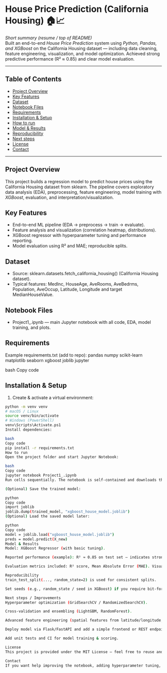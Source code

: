 # House Price Prediction (California Housing) 🏠📈

*Short summary (resume / top of README)*  
Built an end-to-end *House Price Prediction* system using *Python, Pandas, and XGBoost* on the California Housing dataset — including data cleaning, feature engineering, visualization, and model optimization. Achieved strong predictive performance (R² ≈ 0.85) and clear model evaluation.

---

## Table of Contents
- [Project Overview](#project-overview)  
- [Key Features](#key-features)  
- [Dataset](#dataset)  
- [Notebook Files](#notebook-files)  
- [Requirements](#requirements)  
- [Installation & Setup](#installation--setup)  
- [How to run](#how-to-run)  
- [Model & Results](#model--results)  
- [Reproducibility](#reproducibility)  
- [Next steps](#next-steps)  
- [License](#license)  
- [Contact](#contact)

---

## Project Overview
This project builds a regression model to predict house prices using the California Housing dataset from sklearn. The pipeline covers exploratory data analysis (EDA), preprocessing, feature engineering, model training with *XGBoost*, evaluation, and interpretation/visualization.

## Key Features
- End-to-end ML pipeline (EDA → preprocess → train → evaluate).  
- Feature analysis and visualization (correlation heatmap, distributions).  
- XGBoost regressor with hyperparameter tuning and performance reporting.  
- Model evaluation using R² and MAE; reproducible splits.

## Dataset
- Source: sklearn.datasets.fetch_california_housing() (California Housing dataset).  
- Typical features: MedInc, HouseAge, AveRooms, AveBedrms, Population, AveOccup, Latitude, Longitude and target MedianHouseValue.

## Notebook Files
- Project1_.ipynb — main Jupyter notebook with all code, EDA, model training, and plots.

## Requirements
Example requirements.txt (add to repo):
pandas
numpy
scikit-learn
matplotlib
seaborn
xgboost
joblib
jupyter

bash
Copy code

## Installation & Setup
1. Create & activate a virtual environment:
```bash
python -m venv venv
# macOS / Linux
source venv/bin/activate
# Windows (PowerShell)
venv\Scripts\Activate.ps1
Install dependencies:

bash
Copy code
pip install -r requirements.txt
How to run
Open the project folder and start Jupyter Notebook:

bash
Copy code
jupyter notebook Project1_.ipynb
Run cells sequentially. The notebook is self-contained and downloads the dataset automatically via sklearn on first run.

(Optional) Save the trained model:

python
Copy code
import joblib
joblib.dump(trained_model, "xgboost_house_model.joblib")
(Optional) Load the saved model later:

python
Copy code
model = joblib.load("xgboost_house_model.joblib")
preds = model.predict(X_new)
Model & Results
Model: XGBoost Regressor (with basic tuning).

Reported performance (example): R² ≈ 0.85 on test set — indicates strong predictive ability on the California housing data.

Evaluation metrics included: R² score, Mean Absolute Error (MAE). Visualized residuals and predicted vs actual plots are included in the notebook.

Reproducibility
train_test_split(..., random_state=2) is used for consistent splits.

Set seeds (e.g., random_state / seed in XGBoost) if you require bit-for-bit reproducibility.

Next steps / Improvements
Hyperparameter optimization (GridSearchCV / RandomizedSearchCV).

Cross-validation and ensembling (LightGBM, RandomForest).

Advanced feature engineering (spatial features from latitude/longitude, polynomial features).

Deploy model via Flask/FastAPI and add a simple frontend or REST endpoint.

Add unit tests and CI for model training & scoring.

License
This project is provided under the MIT License — feel free to reuse and adapt.

Contact
If you want help improving the notebook, adding hyperparameter tuning, or deploying the model, open an issue or contact me at: <your-email@example.com> (replace with your contact).
